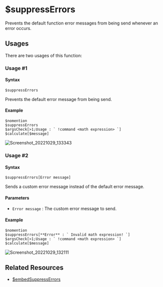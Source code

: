 # $suppressErrors
Prevents the default function error messages from being send whenever an error occurs.

## Usages
There are two usages of this function:

### Usage #1
#### Syntax
```
$suppressErrors
```
Prevents the default error message from being send.

#### Example
```
$nomention
$suppressErrors
$argsCheck[>1;Usage : ` !command <math expression> `]
$calculate[$message]
```
![Screenshot_20221029_133343](https://user-images.githubusercontent.com/95774950/198821156-3752e153-2289-4cd8-8bfb-07ae72455530.png)

### Usage #2
#### Syntax
```
$suppressErrors[Error message]
```
Sends a custom error message instead of the default error message.

#### Parameters
- `Error message` : The custom error message to send.

#### Example
```
$nomention
$suppressErrors[**Error** : ` Invalid math expression! `]
$argsCheck[>1;Usage : ` !command <math expression> `]
$calculate[$message]
```
![Screenshot_20221029_132111](https://user-images.githubusercontent.com/95774950/198820510-bc2140f0-838b-4357-80e7-e12c69b3739f.png)

## Related Resources
- [$embedSuppressErrors](./embedSuppressErrors.md)
